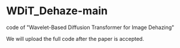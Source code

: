 # WDiT_Dehaze-main
code of "Wavelet-Based Diffusion Transformer for Image Dehazing" 

We will upload the full code after the paper is accepted.
